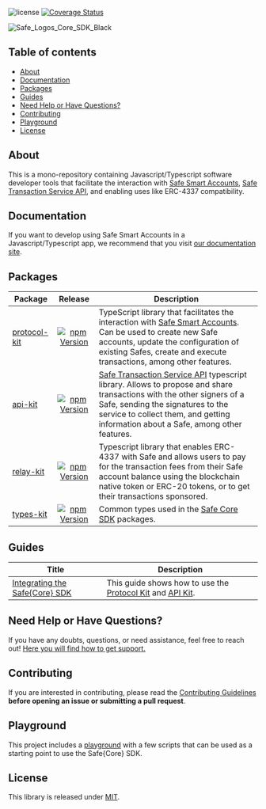 ![license](https://img.shields.io/github/license/safe-global/safe-core-sdk) [![Coverage Status](https://coveralls.io/repos/github/safe-global/safe-core-sdk/badge.svg?branch=main)](https://coveralls.io/github/safe-global/safe-core-sdk?branch=main)

![Safe_Logos_Core_SDK_Black](https://github.com/safe-global/safe-core-sdk/assets/6764315/7202a24a-2981-4b31-9cf5-ace1c3b2c4fa)

## Table of contents

- [About](#about)
- [Documentation](#documentation)
- [Packages](#packages)
- [Guides](#guides)
- [Need Help or Have Questions?](#need-help-or-have-questions)
- [Contributing](#contributing)
- [Playground](#playground)
- [License](#license)

## About

This is a mono-repository containing Javascript/Typescript software developer tools that facilitate the interaction with [Safe Smart Accounts](https://github.com/safe-global/safe-smart-account), [Safe Transaction Service API](https://github.com/safe-global/safe-transaction-service), and enabling uses like ERC-4337 compatibility.

## Documentation

If you want to develop using Safe Smart Accounts in a Javascript/Typescript app, we recommend that you visit [our documentation site](https://docs.safe.global/sdk/overview).

## Packages

| Package | Release | Description |
| ------------------------------------------------------------------------------------------------------------ | :--------------------------------------------------------------------------------------------------------------------------------------------------: | --------------------------------------------------------------------------------------------------------------------------------------------------------------------------- |
| [protocol-kit](https://github.com/safe-global/safe-core-sdk/tree/main/packages/protocol-kit)                 | [![npm Version](https://badge.fury.io/js/%40safe-global%2Fprotocol-kit.svg)](https://badge.fury.io/js/%40safe-global%2Fprotocol-kit)       | TypeScript library that facilitates the interaction with [Safe Smart Accounts](https://github.com/safe-global/safe-smart-account). Can be used to create new Safe accounts, update the configuration of existing Safes, create and execute transactions, among other features.                                              |
| [api-kit](https://github.com/safe-global/safe-core-sdk/tree/main/packages/api-kit)                           | [![npm Version](https://badge.fury.io/js/%40safe-global%2Fapi-kit.svg)](https://badge.fury.io/js/%40safe-global%2Fapi-kit)                 | [Safe Transaction Service API](https://github.com/safe-global/safe-transaction-service) typescript library. Allows to propose and share transactions with the other signers of a Safe, sending the signatures to the service to collect them, and getting information about a Safe, among other features.                                                                       |
| [relay-kit](https://github.com/safe-global/safe-core-sdk/tree/main/packages/relay-kit)                       | ​​​[​![npm Version](https://badge.fury.io/js/%40safe-global%2Frelay-kit.svg)​](https://badge.fury.io/js/%40safe-global%2Frelay-kit)​             | Typescript library that enables ERC-4337 with Safe and allows users to pay for the transaction fees from their Safe account balance using the blockchain native token or ERC-20 tokens, or to get their transactions sponsored.                                                                            |
| [types-kit](https://github.com/safe-global/safe-core-sdk/tree/main/packages/types-kit)   | [![npm Version](https://badge.fury.io/js/%40safe-global%2Ftypes-kit.svg)](https://badge.fury.io/js/%40safe-global%2Ftypes-kit)  | Common types used in the [Safe Core SDK](https://github.com/safe-global/safe-core-sdk/tree/main/packages) packages.                                                  |

## Guides

| Title | Description |
| ------------------------------------------------------------------------------------------------------------------------------- | -------------------------------------------------------------------------------------------------------------------------------------------------------------------------------------------------------------------- |
| [Integrating the Safe{Core} SDK](https://github.com/safe-global/safe-core-sdk/blob/main/guides/integrating-the-safe-core-sdk.md) | This guide shows how to use the [Protocol Kit](https://github.com/safe-global/safe-core-sdk/tree/main/packages/protocol-kit) and [API Kit](https://github.com/safe-global/safe-core-sdk/tree/main/packages/api-kit). |

## Need Help or Have Questions?

If you have any doubts, questions, or need assistance, feel free to reach out! [Here you will find how to get support.](https://github.com/safe-global/safe-core-sdk/tree/main/SUPPORT.md)

## Contributing

If you are interested in contributing, please read the [Contributing Guidelines](https://github.com/safe-global/safe-core-sdk/tree/main/CONTRIBUTING.md) **before opening an issue or submitting a pull request**.

## Playground

This project includes a [playground](https://github.com/safe-global/safe-core-sdk/tree/main/playground/README.md) with a few scripts that can be used as a starting point to use the Safe{Core} SDK.

## License

This library is released under [MIT](https://github.com/safe-global/safe-core-sdk/tree/main/LICENSE.md).
